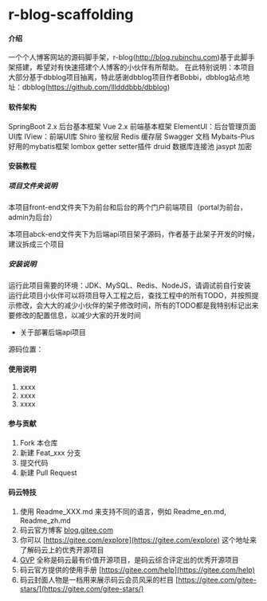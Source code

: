 # r-blog-scaffolding

#### 介绍
一个个人博客网站的源码脚手架，r-blog(http://blog.rubinchu.com)基于此脚手架搭建，希望对有快速搭建个人博客的小伙伴有所帮助。
在此特别说明：本项目大部分基于dbblog项目抽离，特此感谢dbblog项目作者Bobbi，dbblog站点地址：dbblog(https://github.com/llldddbbb/dbblog)

#### 软件架构
SpringBoot 2.x 后台基本框架
Vue 2.x 前端基本框架
ElementUI：后台管理页面UI库
IView：前端UI库
Shiro 鉴权层
Redis 缓存层
Swagger 文档
Mybaits-Plus 好用的mybatis框架
lombox getter setter插件
druid 数据库连接池
jasypt 加密


#### 安装教程

##### 项目文件夹说明

本项目front-end文件夹下为前台和后台的两个门户前端项目（portal为前台，admin为后台） 

本项目abck-end文件夹下为后端api项目架子源码，作者基于此架子开发的时候，建议拆成三个项目

##### 安装说明
运行此项目需要的环境：JDK、MySQL、Redis、NodeJS，请调试前自行安装 
运行此项目小伙伴可以将项目导入工程之后，查找工程中的所有TODO，并按照提示修改，会大大的减少小伙伴的架子修改时间，所有的TODO都是我特别标记出来要修改的配置信息，以减少大家的开发时间

* 关于部署后端api项目 

源码位置：

#### 使用说明

1.  xxxx
2.  xxxx
3.  xxxx

#### 参与贡献

1.  Fork 本仓库
2.  新建 Feat_xxx 分支
3.  提交代码
4.  新建 Pull Request


#### 码云特技

1.  使用 Readme\_XXX.md 来支持不同的语言，例如 Readme\_en.md, Readme\_zh.md
2.  码云官方博客 [blog.gitee.com](https://blog.gitee.com)
3.  你可以 [https://gitee.com/explore](https://gitee.com/explore) 这个地址来了解码云上的优秀开源项目
4.  [GVP](https://gitee.com/gvp) 全称是码云最有价值开源项目，是码云综合评定出的优秀开源项目
5.  码云官方提供的使用手册 [https://gitee.com/help](https://gitee.com/help)
6.  码云封面人物是一档用来展示码云会员风采的栏目 [https://gitee.com/gitee-stars/](https://gitee.com/gitee-stars/)
